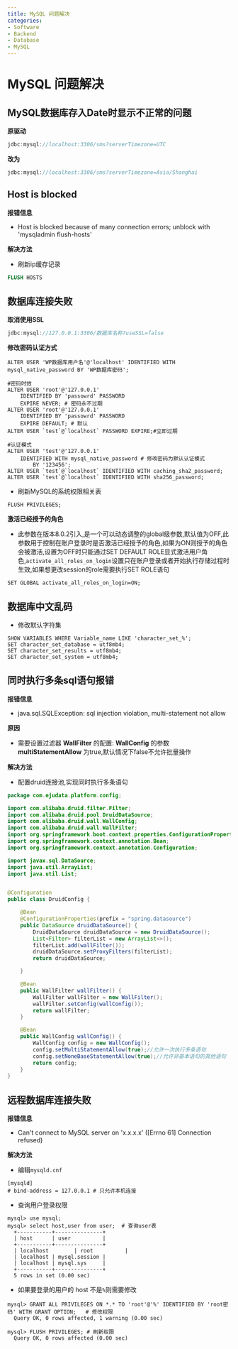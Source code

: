 ```yaml
---
title: MySQL 问题解决
categories:
- Software
- Backend
- Database
- MySQL
---
```

# MySQL 问题解决

## MySQL数据库存入Date时显示不正常的问题

**原驱动**

```java
jdbc:mysql://localhost:3306/sms?serverTimezone=UTC
```

**改为**

```java
jdbc:mysql://localhost:3306/sms?serverTimezone=Asia/Shanghai
```

## Host is blocked

**报错信息**

- Host is blocked because of many connection errors; unblock with 'mysqladmin flush-hosts'

**解决方法**

- 刷新ip缓存记录

```sql
FLUSH HOSTS
```

## 数据库连接失败

**取消使用SSL**

```java
jdbc:mysql://127.0.0.1:3306/数据库名称?useSSL=false
```

**修改密码认证方式**

```mysql
ALTER USER 'WP数据库用户名'@'localhost' IDENTIFIED WITH mysql_native_password BY 'WP数据库密码';

#密码时效
ALTER USER 'root'@'127.0.0.1'
    IDENTIFIED BY 'passowrd' PASSWORD
    EXPIRE NEVER; # 密码永不过期
ALTER USER 'root'@'127.0.0.1'
    IDENTIFIED BY 'passowrd' PASSWORD
    EXPIRE DEFAULT; # 默认
ALTER USER `test`@`localhost` PASSWORD EXPIRE;#立即过期

#认证模式
ALTER USER 'test'@'127.0.0.1'
    IDENTIFIED WITH mysql_native_password # 修改密码为默认认证模式
        BY '123456';
ALTER USER `test`@`localhost` IDENTIFIED WITH caching_sha2_password;
ALTER USER `test`@`localhost` IDENTIFIED WITH sha256_password;
```

- 刷新MySQL的系统权限相关表

```mysql
FLUSH PRIVILEGES;
```

**激活已经授予的角色**

- 此参数在版本8.0.2引入,是一个可以动态调整的global级参数,默认值为OFF,此参数用于控制在账户登录时是否激活已经授予的角色,如果为ON则授予的角色会被激活,设置为OFF时只能通过SET DEFAULT ROLE显式激活用户角色,`activate_all_roles_on_login`设置只在账户登录或者开始执行存储过程时生效,如果想更改session的role需要执行SET ROLE语句

```mysql
SET GLOBAL activate_all_roles_on_login=ON;
```

## 数据库中文乱码

- 修改默认字符集

```mysql
SHOW VARIABLES WHERE Variable_name LIKE 'character_set_%';
SET character_set_database = utf8mb4;
SET character_set_results = utf8mb4;
SET character_set_system = utf8mb4;
```

## 同时执行多条sql语句报错

**报错信息**

-  java.sql.SQLException: sql injection violation, multi-statement not allow

**原因**

- 需要设置过滤器 **WallFilter** 的配置: **WallConfig** 的参数 **multiStatementAllow** 为true,默认情况下false不允许批量操作

**解决方法**

- 配置druid连接池,实现同时执行多条语句

```java
package com.ejudata.platform.config;

import com.alibaba.druid.filter.Filter;
import com.alibaba.druid.pool.DruidDataSource;
import com.alibaba.druid.wall.WallConfig;
import com.alibaba.druid.wall.WallFilter;
import org.springframework.boot.context.properties.ConfigurationProperties;
import org.springframework.context.annotation.Bean;
import org.springframework.context.annotation.Configuration;

import javax.sql.DataSource;
import java.util.ArrayList;
import java.util.List;


@Configuration
public class DruidConfig {

    @Bean
    @ConfigurationProperties(prefix = "spring.datasource")
    public DataSource druidDataSource() {
        DruidDataSource druidDataSource = new DruidDataSource();
        List<Filter> filterList = new ArrayList<>();
        filterList.add(wallFilter());
        druidDataSource.setProxyFilters(filterList);
        return druidDataSource;

    }

    @Bean
    public WallFilter wallFilter() {
        WallFilter wallFilter = new WallFilter();
        wallFilter.setConfig(wallConfig());
        return wallFilter;
    }

    @Bean
    public WallConfig wallConfig() {
        WallConfig config = new WallConfig();
        config.setMultiStatementAllow(true);//允许一次执行多条语句
        config.setNoneBaseStatementAllow(true);//允许非基本语句的其他语句
        return config;
    }
}
```

## 远程数据库连接失败

**报错信息**

- Can't connect to MySQL server on 'x.x.x.x' ([Errno 61] Connection refused)

**解决方法**

- 编辑`mysqld.cnf`

```mysql
[mysqld]
# bind-address = 127.0.0.1 # 只允许本机连接
```

- 查询用户登录权限

```mysql
mysql> use mysql;
mysql> select host,user from user;  # 查询user表
  +-----------+---------------+
  | host      | user          |
  +-----------+---------------+
  | localhost        | root          |
  | localhost | mysql.session |
  | localhost | mysql.sys     |
  +-----------+---------------+
  5 rows in set (0.00 sec)
```

- 如果要登录的用户的 host 不是`%`则需要修改

```mysql
mysql> GRANT ALL PRIVILEGES ON *.* TO 'root'@'%' IDENTIFIED BY 'root密码' WITH GRANT OPTION;   # 修改权限
  Query OK, 0 rows affected, 1 warning (0.00 sec)

mysql> FLUSH PRIVILEGES; # 刷新权限
  Query OK, 0 rows affected (0.00 sec)
```

